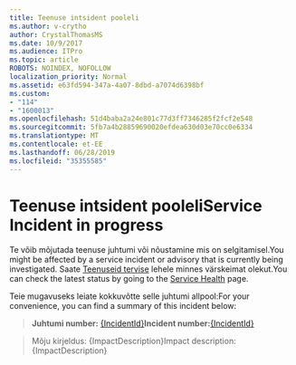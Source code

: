 ```yaml
---
title: Teenuse intsident pooleli
ms.author: v-crytho
author: CrystalThomasMS
ms.date: 10/9/2017
ms.audience: ITPro
ms.topic: article
ROBOTS: NOINDEX, NOFOLLOW
localization_priority: Normal
ms.assetid: e63fd594-347a-4a07-8dbd-a7074d6398bf
ms.custom:
- "114"
- "1600013"
ms.openlocfilehash: 51d4baba2a24e801c77d3ff7346285f2fcf2e548
ms.sourcegitcommit: 5fb7a4b28859690020efdea630d03e70cc0e6334
ms.translationtype: MT
ms.contentlocale: et-EE
ms.lasthandoff: 06/28/2019
ms.locfileid: "35355585"
---
```

# <a name="service-incident-in-progress"></a><span data-ttu-id="40c30-102">Teenuse intsident pooleli</span><span class="sxs-lookup"><span data-stu-id="40c30-102">Service Incident in progress</span></span>

<span data-ttu-id="40c30-103">Te võib mõjutada teenuse juhtumi või nõustamine mis on selgitamisel.</span><span class="sxs-lookup"><span data-stu-id="40c30-103">You might be affected by a service incident or advisory that is currently being investigated.</span></span> <span data-ttu-id="40c30-104">Saate [Teenuseid tervise](https://admin.microsoft.com/adminportal/home#/servicehealth) lehele minnes värskeimat olekut.</span><span class="sxs-lookup"><span data-stu-id="40c30-104">You can check the latest status by going to the [Service Health](https://admin.microsoft.com/adminportal/home#/servicehealth) page.</span></span>
  
<span data-ttu-id="40c30-105">Teie mugavuseks leiate kokkuvõtte selle juhtumi allpool:</span><span class="sxs-lookup"><span data-stu-id="40c30-105">For your convenience, you can find a summary of this incident below:</span></span>
  
> <span data-ttu-id="40c30-106">**Juhtumi number:** [{IncidentId}](https://admin.microsoft.com/adminportal/home#/servicehealth)</span><span class="sxs-lookup"><span data-stu-id="40c30-106">**Incident number:**[{IncidentId}](https://admin.microsoft.com/adminportal/home#/servicehealth)</span></span>
    
> <span data-ttu-id="40c30-107">Mõju kirjeldus: {ImpactDescription}</span><span class="sxs-lookup"><span data-stu-id="40c30-107">Impact description: {ImpactDescription}</span></span>
